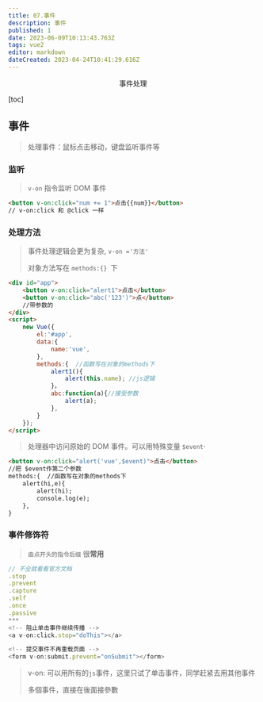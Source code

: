 ```yaml
---
title: 07.事件
description: 事件
published: 1
date: 2023-06-09T10:13:43.763Z
tags: vue2
editor: markdown
dateCreated: 2023-04-24T10:41:29.616Z
---
```


<center>事件处理</center>

[toc]



## 事件

> 处理事件：鼠标点击移动，键盘监听事件等



### 监听

> `v-on` 指令监听 DOM 事件

```html
<button v-on:click="num += 1">点击{{num}}</button>
// v-on:click 和 @click 一样
```



### 处理方法

> 事件处理逻辑会更为复杂, `v-on ='方法'`
>
> 对象方法写在 `methods:{} `下

```html
<div id="app">
	<button v-on:click="alert1">点击</button>
    <button v-on:click="abc('123')">点</button>
    //带参数的
</div>  
<script>
    new Vue({
        el:'#app',
        data:{
            name:'vue',
        },
        methods:{  //函数写在对象的methods下
            alert1(){
                alert(this.name); //js逻辑
            }，
            abc:function(a){//接受参数
        		alert(a);
    		},
        }
    });
</script>
```

> 处理器中访问原始的 DOM 事件。可以用特殊变量 `$event`·

```html
<button v-on:click="alert('vue',$event)">点击</button>
//把 $event作第二个参数
methods:{  //函数写在对象的methods下
    alert(hi,e){
        alert(hi);
        console.log(e);
    },
}
```



### 事件修饰符

> `由点开头的指令后缀`   很**常用**

```js
// 不全就看看官方文档
.stop
.prevent
.capture
.self
.once
.passive
***
<!-- 阻止单击事件继续传播 -->
<a v-on:click.stop="doThis"></a>

<!-- 提交事件不再重载页面 -->
<form v-on:submit.prevent="onSubmit"></form>
```

> v-on: 可以用所有的`js`事件，这里只试了单击事件，同学赶紧去用其他事件
>
> 多個事件，直接在後面接參數

